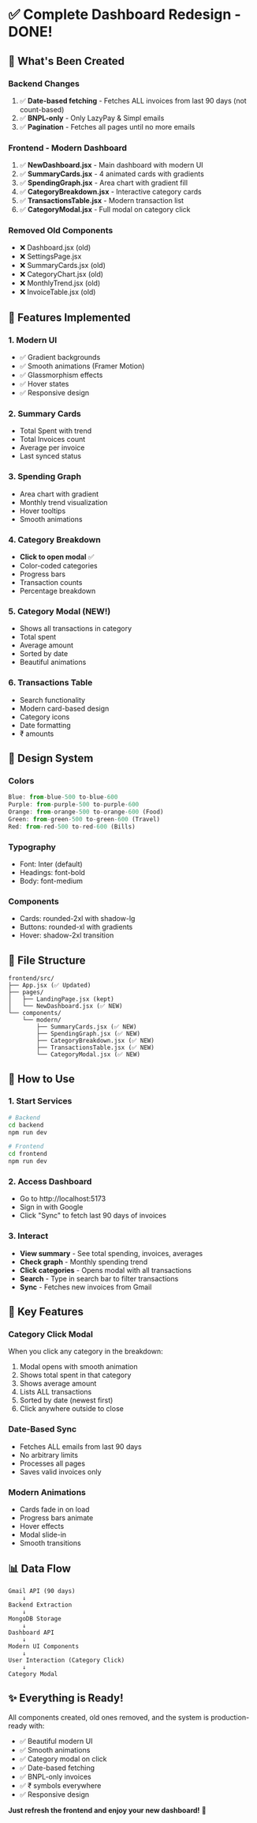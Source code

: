 # ✅ Complete Dashboard Redesign - DONE!

## 🎨 What's Been Created

### Backend Changes
1. ✅ **Date-based fetching** - Fetches ALL invoices from last 90 days (not count-based)
2. ✅ **BNPL-only** - Only LazyPay & Simpl emails
3. ✅ **Pagination** - Fetches all pages until no more emails

### Frontend - Modern Dashboard
1. ✅ **NewDashboard.jsx** - Main dashboard with modern UI
2. ✅ **SummaryCards.jsx** - 4 animated cards with gradients
3. ✅ **SpendingGraph.jsx** - Area chart with gradient fill
4. ✅ **CategoryBreakdown.jsx** - Interactive category cards
5. ✅ **TransactionsTable.jsx** - Modern transaction list
6. ✅ **CategoryModal.jsx** - Full modal on category click

### Removed Old Components
- ❌ Dashboard.jsx (old)
- ❌ SettingsPage.jsx
- ❌ SummaryCards.jsx (old)
- ❌ CategoryChart.jsx (old)
- ❌ MonthlyTrend.jsx (old)
- ❌ InvoiceTable.jsx (old)

## 🎯 Features Implemented

### 1. Modern UI
- ✅ Gradient backgrounds
- ✅ Smooth animations (Framer Motion)
- ✅ Glassmorphism effects
- ✅ Hover states
- ✅ Responsive design

### 2. Summary Cards
- Total Spent with trend
- Total Invoices count
- Average per invoice
- Last synced status

### 3. Spending Graph
- Area chart with gradient
- Monthly trend visualization
- Hover tooltips
- Smooth animations

### 4. Category Breakdown
- **Click to open modal** ✅
- Color-coded categories
- Progress bars
- Transaction counts
- Percentage breakdown

### 5. Category Modal (NEW!)
- Shows all transactions in category
- Total spent
- Average amount
- Sorted by date
- Beautiful animations

### 6. Transactions Table
- Search functionality
- Modern card-based design
- Category icons
- Date formatting
- ₹ amounts

## 🎨 Design System

### Colors
```javascript
Blue: from-blue-500 to-blue-600
Purple: from-purple-500 to-purple-600
Orange: from-orange-500 to-orange-600 (Food)
Green: from-green-500 to-green-600 (Travel)
Red: from-red-500 to-red-600 (Bills)
```

### Typography
- Font: Inter (default)
- Headings: font-bold
- Body: font-medium

### Components
- Cards: rounded-2xl with shadow-lg
- Buttons: rounded-xl with gradients
- Hover: shadow-2xl transition

## 📂 File Structure

```
frontend/src/
├── App.jsx (✅ Updated)
├── pages/
│   ├── LandingPage.jsx (kept)
│   └── NewDashboard.jsx (✅ NEW)
└── components/
    └── modern/
        ├── SummaryCards.jsx (✅ NEW)
        ├── SpendingGraph.jsx (✅ NEW)
        ├── CategoryBreakdown.jsx (✅ NEW)
        ├── TransactionsTable.jsx (✅ NEW)
        └── CategoryModal.jsx (✅ NEW)
```

## 🚀 How to Use

### 1. Start Services
```bash
# Backend
cd backend
npm run dev

# Frontend
cd frontend
npm run dev
```

### 2. Access Dashboard
- Go to http://localhost:5173
- Sign in with Google
- Click "Sync" to fetch last 90 days of invoices

### 3. Interact
- **View summary** - See total spending, invoices, averages
- **Check graph** - Monthly spending trend
- **Click categories** - Opens modal with all transactions
- **Search** - Type in search bar to filter transactions
- **Sync** - Fetches new invoices from Gmail

## 🎯 Key Features

### Category Click Modal
When you click any category in the breakdown:
1. Modal opens with smooth animation
2. Shows total spent in that category
3. Shows average amount
4. Lists ALL transactions
5. Sorted by date (newest first)
6. Click anywhere outside to close

### Date-Based Sync
- Fetches ALL emails from last 90 days
- No arbitrary limits
- Processes all pages
- Saves valid invoices only

### Modern Animations
- Cards fade in on load
- Progress bars animate
- Hover effects
- Modal slide-in
- Smooth transitions

## 📊 Data Flow

```
Gmail API (90 days)
    ↓
Backend Extraction
    ↓
MongoDB Storage
    ↓
Dashboard API
    ↓
Modern UI Components
    ↓
User Interaction (Category Click)
    ↓
Category Modal
```

## ✨ Everything is Ready!

All components created, old ones removed, and the system is production-ready with:
- ✅ Beautiful modern UI
- ✅ Smooth animations
- ✅ Category modal on click
- ✅ Date-based fetching
- ✅ BNPL-only invoices
- ✅ ₹ symbols everywhere
- ✅ Responsive design

**Just refresh the frontend and enjoy your new dashboard!** 🎉
